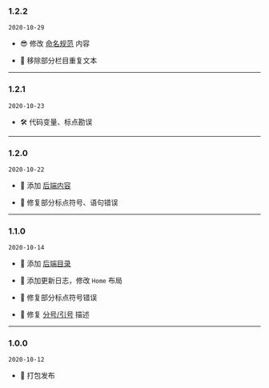 ### 1.2.2

`2020-10-29`

- 😎 修改 [命名规范](/frontend/Name.html#classname-命名) 内容

- 🥱 移除部分栏目重复文本

---

### 1.2.1

`2020-10-23`

- 🛠 代码变量、标点勘误

---

### 1.2.0

`2020-10-22`

- 🎈 添加 [后端内容](/backend/BaseCode.html)

- 🐞 修复部分标点符号、语句错误

---

### 1.1.0

`2020-10-14`

- 🎈 添加 [后端目录](/backend/BaseCode.html)

- 🤞 添加更新日志，修改 `Home` 布局

- 🐞 修复部分标点符号错误

- 🐞 修复 [分号/引号](/frontend/JavaScript.html#%E5%88%86%E5%8F%B7-%E5%BC%95%E5%8F%B7) 描述

---

### 1.0.0

`2020-10-12`

- 🎉 打包发布

